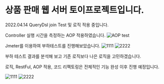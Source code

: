 # 상품 판매 웹 서버 토이프로젝트입니다.

2022.04.14
QueryDsl join Test 및 로직 적용 중입니다.

Controller 실행 시간을 측정하는 AOP 적용하였습니다.
![AOP test](https://user-images.githubusercontent.com/90826012/163409662-490724ab-d85c-473f-9877-0a299660038c.PNG)


Jmeter를 이용하여 부하테스트를 진행해보았습니다.
![1111](https://user-images.githubusercontent.com/90826012/158863172-67ca1b20-ae7e-41e8-abd0-47ba63311d40.PNG)
![2222](https://user-images.githubusercontent.com/90826012/158863175-9e3158ac-d468-4892-bf53-770484fe964f.PNG)

부하 테스트 결과를 분석해 보고 기존 로직보다 나은 로직을 고민하겠습니다.

로직, RestFul, AOP 적용, 코드 리팩토링은 전체적인 기능 완성 이후 진행 예정입니다.

![1111](https://user-images.githubusercontent.com/90826012/158407519-61dedf98-3d39-4a84-b65b-837e8e4f8daa.PNG)
![2222](https://user-images.githubusercontent.com/90826012/158407527-faf48ddf-f85b-4e80-9bd2-93ae03b02180.PNG)


